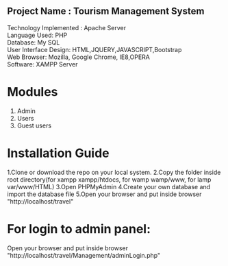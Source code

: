 ## Project Name : Tourism Management System 
Technology Implemented : Apache Server  
Language Used: PHP  
Database: My SQL  
User Interface Design: HTML,JQUERY,JAVASCRIPT,Bootstrap  
Web Browser:  Mozilla, Google Chrome, IE8,OPERA  
Software: XAMPP Server 

# Modules
1. Admin
2. Users
3. Guest users

# Installation Guide
1.Clone or download the repo on your local system.
2.Copy the folder inside root directory(for xampp xampp/htdocs, for wamp wamp/www, for lamp var/www/HTML)
3.Open PHPMyAdmin
4.Create your own database and import the database file
5.Open your browser and put inside browser "http://localhost/travel"

# For login to admin panel:
Open your browser and put inside browser "http://localhost/travel/Management/adminLogin.php"
